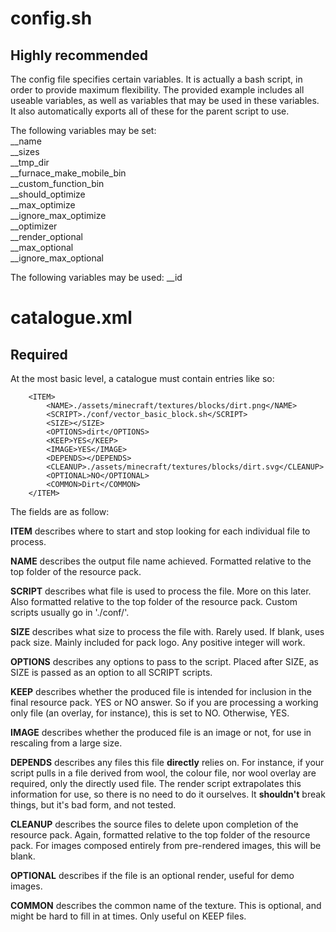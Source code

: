 # config.sh
## Highly recommended

The config file specifies certain variables. It is actually a bash script, in order to provide maximum flexibility. The provided example includes all useable variables, as well as variables that may be used in these variables. It also automatically exports all of these for the parent script to use.

The following variables may be set:  
__name  
__sizes  
__tmp_dir  
__furnace\_make\_mobile_bin  
__custom\_function\_bin  
__should_optimize  
__max_optimize  
__ignore\_max\_optimize  
__optimizer  
__render_optional  
__max_optional  
__ignore\_max\_optional  

The following variables may be used:
__id

# catalogue.xml
## Required

At the most basic level, a catalogue must contain entries like so:  

```
	<ITEM>
		<NAME>./assets/minecraft/textures/blocks/dirt.png</NAME>
		<SCRIPT>./conf/vector_basic_block.sh</SCRIPT>
		<SIZE></SIZE>
		<OPTIONS>dirt</OPTIONS>
		<KEEP>YES</KEEP>
		<IMAGE>YES</IMAGE>
		<DEPENDS></DEPENDS>
		<CLEANUP>./assets/minecraft/textures/blocks/dirt.svg</CLEANUP>
		<OPTIONAL>NO</OPTIONAL>
		<COMMON>Dirt</COMMON>
	</ITEM>
```

The fields are as follow:  

**ITEM** describes where to start and stop looking for each individual file to process.

**NAME** describes the output file name achieved. Formatted relative to the top folder of the resource pack.

**SCRIPT** describes what file is used to process the file. More on this later. Also formatted relative to the top folder of the resource pack. Custom scripts usually go in './conf/'.

**SIZE** describes what size to process the file with. Rarely used. If blank, uses pack size. Mainly included for pack logo. Any positive integer will work.

**OPTIONS** describes any options to pass to the script. Placed after SIZE, as SIZE is passed as an option to all SCRIPT scripts.

**KEEP** describes whether the produced file is intended for inclusion in the final resource pack. YES or NO answer. So if you are processing a working only file (an overlay, for instance), this is set to NO. Otherwise, YES.

**IMAGE** describes whether the produced file is an image or not, for use in rescaling from a large size.

**DEPENDS** describes any files this file **directly** relies on. For instance, if your script pulls in a file derived from wool, the colour file, nor wool overlay are required, only the directly used file. The render script extrapolates this information for use, so there is no need to do it ourselves. It **shouldn't** break things, but it's bad form, and not tested.

**CLEANUP** describes the source files to delete upon completion of the resource pack. Again, formatted relative to the top folder of the resource pack. For images composed entirely from pre-rendered images, this will be blank.

**OPTIONAL** describes if the file is an optional render, useful for demo images.

**COMMON** describes the common name of the texture. This is optional, and might be hard to fill in at times. Only useful on KEEP files.

